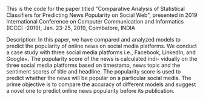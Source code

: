 This is the code for the paper titled "Comparative Analysis of Statistical Classifiers for Predicting News Popularity on Social Web", presented in 2019 International Conference on Computer Communication and Informatics (ICCCI -2019), Jan. 23-25, 2019, Coimbatore, INDIA

Description: In this paper, we have compared and analyzed models to predict the popularity of online news on social media platforms. We conduct a case study with three social media platforms i.e., Facebook, LinkedIn, and Google+. The popularity score of the news is calculated indi- vidually on the three social media platforms based on timestamp, news topic and the sentiment scores of title and headline. The popularity score is used to predict whether the news will be popular on a particular social media. The prime objective is to compare the accuracy of different models and suggest a novel one to predict online news popularity before its publication.
